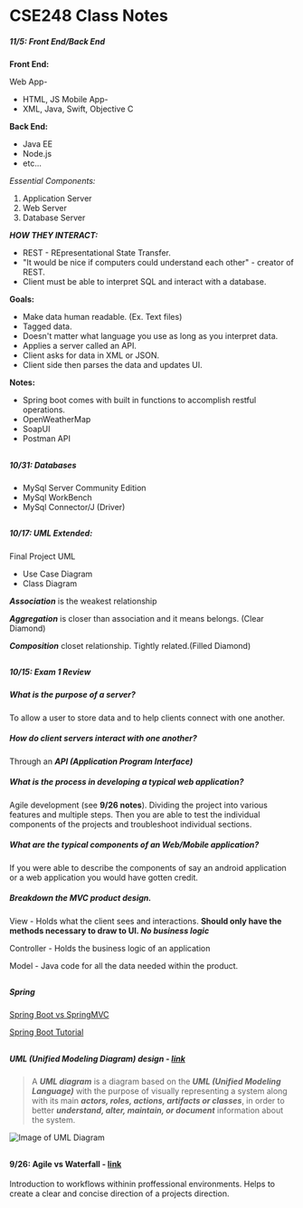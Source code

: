 # CSE248 Class Notes

##### 11/5: Front End/Back End

**Front End:**

Web App-
* HTML, JS
Mobile App-
* XML, Java, Swift, Objective C

**Back End:**

* Java EE
* Node.js
* etc...

_Essential Components:_

1. Application Server
2. Web Server
3. Database Server 

___HOW THEY INTERACT:___

* REST - REpresentational State Transfer.
* "It would be nice if computers could understand each other" - creator of REST.
* Client must be able to interpret SQL and interact with a database.

__Goals:__

* Make data human readable. (Ex. Text files)
* Tagged data.
* Doesn't matter what language you use as long as you interpret data.
* Applies a server called an API.
* Client asks for data in XML or JSON.
* Client side then parses the data and updates UI.

__Notes:__

* Spring boot comes with built in functions to accomplish restful operations.
* OpenWeatherMap
* SoapUI
* Postman API

##

##### 10/31: Databases
- MySql Server Community Edition
- MySql WorkBench
- MySql Connector/J (Driver)

## 

##### 10/17: UML Extended:

Final Project UML
- Use Case Diagram
- Class Diagram

___Association___ is the weakest relationship

___Aggregation___ is closer than association and it means belongs. (Clear Diamond)

___Composition___ closet relationship. Tightly related.(Filled Diamond)

##

  
  ##### 10/15: Exam 1 Review
  ##### What is the purpose of a server?
  To allow a user to store data and to help clients connect with one another. 
  
  ##### How do client servers interact with one another?
  	
  Through an __*API (Application Program Interface)*__
  
  ##### What is the process in developing a typical web application?
   
 Agile development (see __9/26 notes__). Dividing the project into various features and multiple steps. Then you are able to test the individual components of the projects and troubleshoot individual sections.
 
 ##### What are the typical components of an Web/Mobile application?
 
 If you were able to describe the components of say an android application or a web application you would have gotten credit.
 
 ##### Breakdown the MVC product design.
 
 View - Holds what the client sees and interactions. __Should only have the methods necessary to draw to UI. *No business logic*__
 
 Controller - Holds the business logic of an application
 
 Model - Java code for all the data needed within the product.
 
##

##### Spring

[Spring Boot vs SpringMVC](https://www.javadevjournal.com/spring-boot/spring-boot-vs-spring-mvc/)
 
[Spring Boot Tutorial](https://auth0.com/blog/developing-a-restful-client-with-retrofit-and-spring-boot/?utm_source=reddit&utm_medium=sc&utm_campaign=retrofit_spring)
 
## 
 
##### UML (Unified Modeling Diagram) design - [link](https://www.uml-diagrams.org/)
 
 > A __*UML diagram*__ is a diagram based on the __*UML (Unified Modeling Language)*__ with the purpose of visually representing a system along with its main __*actors, roles, actions, artifacts or classes*__, in order to better __*understand, alter, maintain, or document*__ information about the system.
 
 ![Image of UML Diagram](https://d3n817fwly711g.cloudfront.net/uploads/2012/02/UML-Diagram-types-1-1024x658.png)
 
 
##

  #### 9/26: Agile vs Waterfall - [link](http://www.agilenutshell.com/) 
  Introduction to workflows withinin proffessional environments. Helps to create a clear and concise direction of a projects direction.
  
 ##

